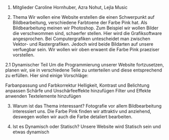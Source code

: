 1. Mitglieder
Caroline Hornhuber, Azra Nohut, Lejla Music


2. Thema
Wir wollen eine Website erstellen die einen Schwerpunkt auf Bildbearbeitung, verschiedene Farbtoene der Farbe Pink hat. 
Als Bildbearbeitung meinen wir Photoshop. Zum Beispiel wir wollen Bilder die verschwommen sind, schaerfer stellen. 
Hier wird die Grafiksoftware angesprochen. Bei Computergrafiken untescheidet man zwischen Vektor- und Rastergrafiken. 
Jedoch wird beide Bildarten auf unsere verfuegbar sein. 
Wir wollen wir oben erwaent die Farbe Pink praeziser vorstellen.

2.1 Dynamischer Teil
Um die Programmierung unserer Website fortzusetzen, planen wir, sie in verschiedene Teile zu unterteilen und diese entsprechend zu erfüllen. 
Hier sind einige Vorschläge:

Farbanpassung und Farbkorrektur
Helligkeit, Kontrast und Belichtung anpassen
Schärfe und Unschärfeeffekte hinzufügen
Filter und Effekte anwenden
Textelemente hinzufügen 

3. Warum ist das Thema interessant? 
Fotografie vor allem Bildbearbeitung interessiert uns. Die Farbe Pink finden wir attraktiv und anziehend, deswegen wollen wir auch die Farbe detaliert bearbeiten. 

4. Ist es Dynamisch oder Statisch?
Unsere Website wird Statisch sein und etwas dynamisch

